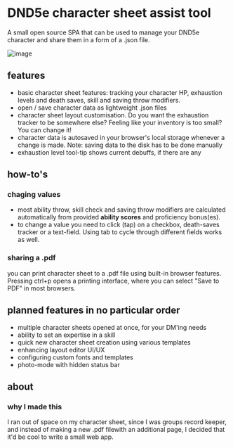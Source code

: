 # DND5e character sheet assist tool
A small open source SPA that can be used to manage your DND5e character and share them in a form of a .json file.

![image](https://github.com/DazyLude/CharacterSheetAT/assets/36658009/8a009fa6-ff5e-472e-b621-97b61c95ebe8)

## features
- basic character sheet features: tracking your character HP, exhaustion levels and death saves, skill and saving throw modifiers.
- open / save character data as lightweight .json files
- character sheet layout customisation. Do you want the exhaustion tracker to be somewhere else? Feeling like your inventory is too small? You can change it!
- character data is autosaved in your browser's local storage whenever a change is made. Note: saving data to the disk has to be done manually
- exhaustion level tool-tip shows current debuffs, if there are any

## how-to's
###

### chaging values
- most ability throw, skill check and saving throw modifiers are calculated automatically from provided **ability scores** and proficiency bonus(es).
- to change a value you need to click (tap) on a checkbox, death-saves tracker or a text-field. Using tab to cycle through different fields works as well.

### sharing a .pdf
you can print character sheet to a .pdf file using built-in browser features. Pressing ctrl+p opens a printing interface, where you can select "Save to PDF" in most browsers.

## planned features in no particular order
- multiple character sheets opened at once, for your DM'ing needs
- ability to set an expertise in a skill
- quick new character sheet creation using various templates
- enhancing layout editor UI/UX
- configuring custom fonts and templates
- photo-mode with hidden status bar

## about
### why I made this
I ran out of space on my character sheet, since I was groups record keeper, and instead of making a new .pdf filewith an additional page, I decided that it'd be cool to write a small web app.
